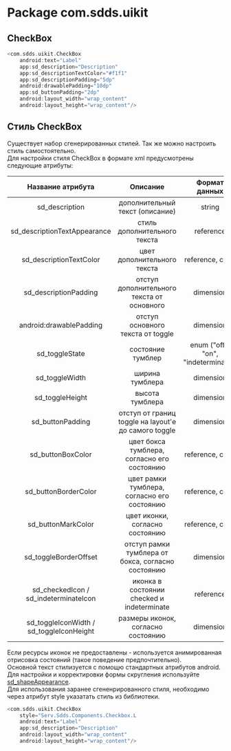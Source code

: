 # Package com.sdds.uikit

## CheckBox

```kotlin
<com.sdds.uikit.CheckBox
    android:text="Label"
    app:sd_description="Description"
    app:sd_descriptionTextColor="#f1f1"
    app:sd_descriptionPadding="5dp"
    android:drawablePadding="10dp"
    app:sd_buttonPadding="2dp"
    android:layout_width="wrap_content"
    android:layout_height="wrap_content"/>
```

## Стиль CheckBox

Существует набор сгенерированных стилей. Так же можно настроить стиль самостоятельно.  
Для настройки стиля CheckBox в формате xml предусмотрены следующие атрибуты:

|Название атрибута|Описание|Формат данных|
|:-:|:-:|:-:|
|sd_description|дополнительный текст (описание)|string|
|sd_descriptionTextAppearance|стиль дополнительного текста|reference|
|sd_descriptionTextColor|цвет дополнительного текста|reference, color|
|sd_descriptionPadding|отступ дополнительного текста от основного|dimension|
|android:drawablePadding|отступ основного текста от toggle|dimension|
|sd_toggleState|состояние тумблер|enum ("off", "on", "indeterminate")|
|sd_toggleWidth|ширина тумблера|dimension|
|sd_toggleHeight|высота тумблера|dimension|
|sd_buttonPadding|отступ от границ toggle на layout'е до самого toggle|dimension|
|sd_buttonBoxColor|цвет бокса тумблера, согласно его состоянию|reference, color|
|sd_buttonBorderColor|цвет рамки тумблера, согласно его состоянию|reference, color|
|sd_buttonMarkColor|цвет иконки, согласно состоянию|reference, color|
|sd_toggleBorderOffset|отступ рамки тумблера от бокса, согласно состоянию|dimension|
|sd_checkedIcon / sd_indeterminateIcon|иконка в состоянии checked и indeterminate|reference|
|sd_toggleIconWidth / sd_toggleIconHeight|размеры иконок, согласно состоянию|dimension|

Если ресурсы иконок не предоставлены - используется анимированная отрисовка состояний (такое поведение предпочтительно).  
Основной текст стилизуется с помощю стандартных атрибутов android.  
Для настройки и корректировки формы скругления используйте [sd_shapeAppearance](./ShapeAppearance.md#sd_shapeappearance).  
Для использования заранее сгененрированного стиля, необходимо через атрибут style указатать стиль из библиотеки.  

```kotlin
<com.sdds.uikit.CheckBox
    style="Serv.Sdds.Components.Checkbox.L
    android:text="Label"
    app:sd_description="Description"
    android:layout_width="wrap_content"
    android:layout_height="wrap_content"/>
```
